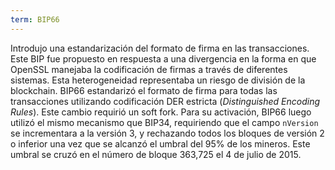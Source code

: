 ```yaml
---
term: BIP66
---
```


Introdujo una estandarización del formato de firma en las transacciones. Este BIP fue propuesto en respuesta a una divergencia en la forma en que OpenSSL manejaba la codificación de firmas a través de diferentes sistemas. Esta heterogeneidad representaba un riesgo de división de la blockchain. BIP66 estandarizó el formato de firma para todas las transacciones utilizando codificación DER estricta (*Distinguished Encoding Rules*). Este cambio requirió un soft fork. Para su activación, BIP66 luego utilizó el mismo mecanismo que BIP34, requiriendo que el campo `nVersion` se incrementara a la versión 3, y rechazando todos los bloques de versión 2 o inferior una vez que se alcanzó el umbral del 95% de los mineros. Este umbral se cruzó en el número de bloque 363,725 el 4 de julio de 2015.